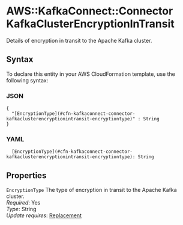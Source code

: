 # AWS::KafkaConnect::Connector KafkaClusterEncryptionInTransit<a name="aws-properties-kafkaconnect-connector-kafkaclusterencryptionintransit"></a>

Details of encryption in transit to the Apache Kafka cluster\.

## Syntax<a name="aws-properties-kafkaconnect-connector-kafkaclusterencryptionintransit-syntax"></a>

To declare this entity in your AWS CloudFormation template, use the following syntax:

### JSON<a name="aws-properties-kafkaconnect-connector-kafkaclusterencryptionintransit-syntax.json"></a>

```
{
  "[EncryptionType](#cfn-kafkaconnect-connector-kafkaclusterencryptionintransit-encryptiontype)" : String
}
```

### YAML<a name="aws-properties-kafkaconnect-connector-kafkaclusterencryptionintransit-syntax.yaml"></a>

```
  [EncryptionType](#cfn-kafkaconnect-connector-kafkaclusterencryptionintransit-encryptiontype): String
```

## Properties<a name="aws-properties-kafkaconnect-connector-kafkaclusterencryptionintransit-properties"></a>

`EncryptionType` <a name="cfn-kafkaconnect-connector-kafkaclusterencryptionintransit-encryptiontype"></a>
The type of encryption in transit to the Apache Kafka cluster\.  
_Required_: Yes  
_Type_: String  
_Update requires_: [Replacement](https://docs.aws.amazon.com/AWSCloudFormation/latest/UserGuide/using-cfn-updating-stacks-update-behaviors.html#update-replacement)
